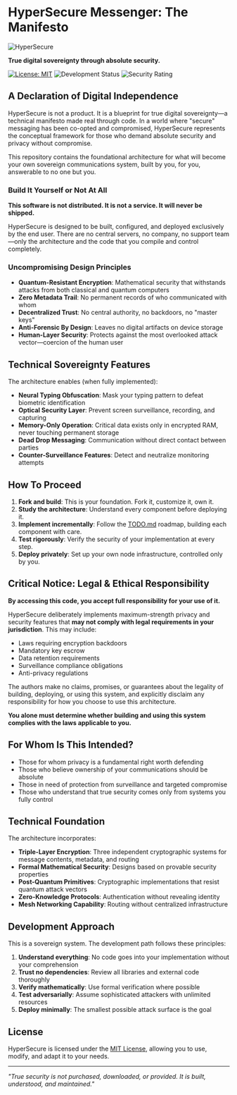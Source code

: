 # HyperSecure Messenger: The Manifesto

![HyperSecure](https://placeholder-for-logo-url.com)

**True digital sovereignty through absolute security.**

[![License: MIT](https://img.shields.io/badge/License-MIT-blue.svg)](LICENSE)
![Development Status](https://img.shields.io/badge/Status-Manifesto_Phase-red)
![Security Rating](https://img.shields.io/badge/Security-Maximum_By_Design-darkgreen)

## A Declaration of Digital Independence

HyperSecure is not a product. It is a blueprint for true digital sovereignty—a technical manifesto made real through code. In a world where "secure" messaging has been co-opted and compromised, HyperSecure represents the conceptual framework for those who demand absolute security and privacy without compromise.

This repository contains the foundational architecture for what will become your own sovereign communications system, built by you, for you, answerable to no one but you.

### Build It Yourself or Not At All

**This software is not distributed. It is not a service. It will never be shipped.**

HyperSecure is designed to be built, configured, and deployed exclusively by the end user. There are no central servers, no company, no support team—only the architecture and the code that you compile and control completely.

### Uncompromising Design Principles

- **Quantum-Resistant Encryption**: Mathematical security that withstands attacks from both classical and quantum computers
- **Zero Metadata Trail**: No permanent records of who communicated with whom
- **Decentralized Trust**: No central authority, no backdoors, no "master keys"
- **Anti-Forensic By Design**: Leaves no digital artifacts on device storage
- **Human-Layer Security**: Protects against the most overlooked attack vector—coercion of the human user

## Technical Sovereignty Features

The architecture enables (when fully implemented):

- **Neural Typing Obfuscation**: Mask your typing pattern to defeat biometric identification
- **Optical Security Layer**: Prevent screen surveillance, recording, and capturing
- **Memory-Only Operation**: Critical data exists only in encrypted RAM, never touching permanent storage
- **Dead Drop Messaging**: Communication without direct contact between parties
- **Counter-Surveillance Features**: Detect and neutralize monitoring attempts

## How To Proceed

1. **Fork and build**: This is your foundation. Fork it, customize it, own it.
2. **Study the architecture**: Understand every component before deploying it.
3. **Implement incrementally**: Follow the [TODO.md](TODO.md) roadmap, building each component with care.
4. **Test rigorously**: Verify the security of your implementation at every step.
5. **Deploy privately**: Set up your own node infrastructure, controlled only by you.

## Critical Notice: Legal & Ethical Responsibility

**By accessing this code, you accept full responsibility for your use of it.**

HyperSecure deliberately implements maximum-strength privacy and security features that **may not comply with legal requirements in your jurisdiction**. This may include:

- Laws requiring encryption backdoors
- Mandatory key escrow
- Data retention requirements
- Surveillance compliance obligations
- Anti-privacy regulations

The authors make no claims, promises, or guarantees about the legality of building, deploying, or using this system, and explicitly disclaim any responsibility for how you choose to use this architecture.

**You alone must determine whether building and using this system complies with the laws applicable to you.**

## For Whom Is This Intended?

- Those for whom privacy is a fundamental right worth defending
- Those who believe ownership of your communications should be absolute
- Those in need of protection from surveillance and targeted compromise
- Those who understand that true security comes only from systems you fully control

## Technical Foundation

The architecture incorporates:

- **Triple-Layer Encryption**: Three independent cryptographic systems for message contents, metadata, and routing
- **Formal Mathematical Security**: Designs based on provable security properties
- **Post-Quantum Primitives**: Cryptographic implementations that resist quantum attack vectors
- **Zero-Knowledge Protocols**: Authentication without revealing identity
- **Mesh Networking Capability**: Routing without centralized infrastructure

## Development Approach

This is a sovereign system. The development path follows these principles:

1. **Understand everything**: No code goes into your implementation without your comprehension
2. **Trust no dependencies**: Review all libraries and external code thoroughly
3. **Verify mathematically**: Use formal verification where possible
4. **Test adversarially**: Assume sophisticated attackers with unlimited resources
5. **Deploy minimally**: The smallest possible attack surface is the goal

## License

HyperSecure is licensed under the [MIT License](LICENSE), allowing you to use, modify, and adapt it to your needs.

---

*"True security is not purchased, downloaded, or provided. It is built, understood, and maintained."* 